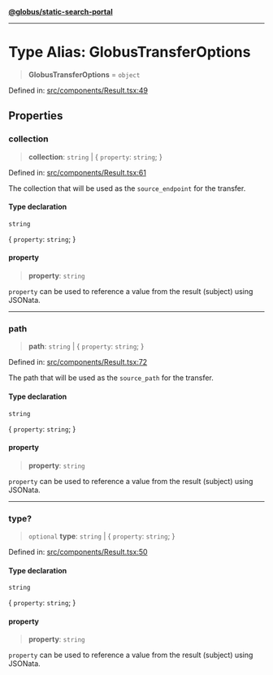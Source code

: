 [**@globus/static-search-portal**](../../README.md)

***

# Type Alias: GlobusTransferOptions

> **GlobusTransferOptions** = `object`

Defined in: [src/components/Result.tsx:49](https://github.com/globus/static-search-portal/blob/990a456048a4b0fddd1bdca97dfdd497ec165350/src/components/Result.tsx#L49)

## Properties

### collection

> **collection**: `string` \| \{ `property`: `string`; \}

Defined in: [src/components/Result.tsx:61](https://github.com/globus/static-search-portal/blob/990a456048a4b0fddd1bdca97dfdd497ec165350/src/components/Result.tsx#L61)

The collection that will be used as the `source_endpoint` for the transfer.

#### Type declaration

`string`

\{ `property`: `string`; \}

#### property

> **property**: `string`

`property` can be used to reference a value from the result (subject) using JSONata.

***

### path

> **path**: `string` \| \{ `property`: `string`; \}

Defined in: [src/components/Result.tsx:72](https://github.com/globus/static-search-portal/blob/990a456048a4b0fddd1bdca97dfdd497ec165350/src/components/Result.tsx#L72)

The path that will be used as the `source_path` for the transfer.

#### Type declaration

`string`

\{ `property`: `string`; \}

#### property

> **property**: `string`

`property` can be used to reference a value from the result (subject) using JSONata.

***

### type?

> `optional` **type**: `string` \| \{ `property`: `string`; \}

Defined in: [src/components/Result.tsx:50](https://github.com/globus/static-search-portal/blob/990a456048a4b0fddd1bdca97dfdd497ec165350/src/components/Result.tsx#L50)

#### Type declaration

`string`

\{ `property`: `string`; \}

#### property

> **property**: `string`

`property` can be used to reference a value from the result (subject) using JSONata.
